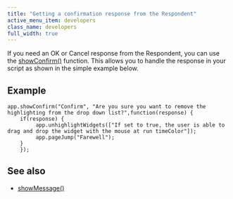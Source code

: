 ```yaml
---
title: "Getting a confirmation response from the Respondent"
active_menu_item: developers
class_name: developers
full_width: true
---
```



If you need an OK or Cancel response from the Respondent, you can use the [showConfirm()](/developers/user-guide/scripting-apis/client-api/app-functions/showconfirm) function. This allows you to handle the response in your script as shown in the simple example below.

## Example

    app.showConfirm("Confirm", "Are you sure you want to remove the highlighting from the drop down list?",function(response) {
        if(response) {
             app.unhighlightWidgets(["If set to true, the user is able to drag and drop the widget with the mouse at run timeColor"]);
             app.pageJump("Farewell");
        }
        });
   

## **See also** 

 - [showMessage()](/developers/user-guide/scripting-apis/client-api/app-functions/showmessage)


